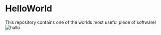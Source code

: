 # HelloWorld
This repository contains one of the worlds most useful piece of software!
![hallo](https://user-images.githubusercontent.com/41597555/102718822-a4d2f000-42ea-11eb-93d2-3e5caac19624.PNG)
